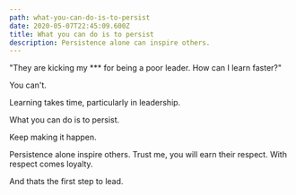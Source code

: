 ```yaml
---
path: what-you-can-do-is-to-persist
date: 2020-05-07T22:45:09.600Z
title: What you can do is to persist
description: Persistence alone can inspire others.
---
```

"They are kicking my \*\** for being a poor leader. How can I learn faster?"

You can't.

Learning takes time, particularly in leadership. 

What you can do is to persist. 

Keep making it happen. 

Persistence alone inspire others. Trust me, you will earn their respect. With respect comes loyalty. 

And thats the first step to lead.
